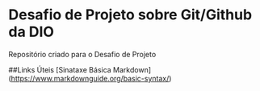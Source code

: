 # Desafio de Projeto sobre Git/Github da DIO
Repositório criado para o Desafio de Projeto

##Links Úteis
[Sinataxe Básica Markdown] (https://www.markdownguide.org/basic-syntax/)
